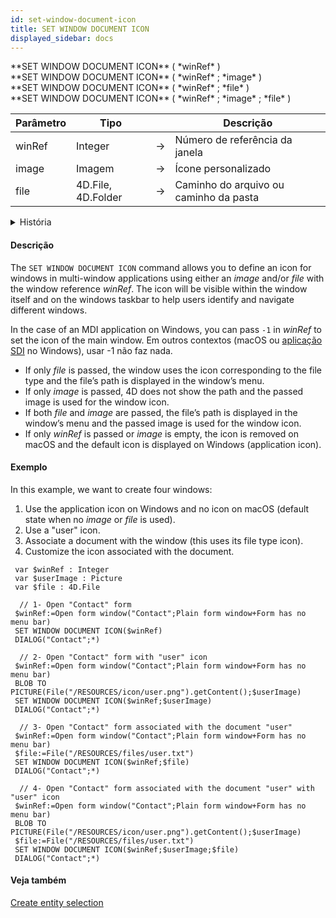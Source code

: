 ```yaml
---
id: set-window-document-icon
title: SET WINDOW DOCUMENT ICON
displayed_sidebar: docs
---
```


<!--REF #_command_.SET WINDOW DOCUMENT ICON.Syntax-->**SET WINDOW DOCUMENT ICON** ( *winRef* )<br/>**SET WINDOW DOCUMENT ICON** ( *winRef* ; *image* )<br/>**SET WINDOW DOCUMENT ICON** ( *winRef* ; *file* )<br/>**SET WINDOW DOCUMENT ICON** (  *winRef* ; *image* ; *file* )<!-- END REF-->

<!--REF #_command_.SET WINDOW DOCUMENT ICON.Params-->

| Parâmetro | Tipo                                               |                             | Descrição                              |
| --------- | -------------------------------------------------- | --------------------------- | -------------------------------------- |
| winRef    | Integer                                            | &#8594; | Número de referência da janela         |
| image     | Imagem                                             | &#8594; | Ícone personalizado                    |
| file      | 4D.File, 4D.Folder | &#8594; | Caminho do arquivo ou caminho da pasta |

<!-- END REF-->

<details><summary>História</summary>

| Release | Mudanças   |
| ------- | ---------- |
| 20 R7   | Adicionado |

</details>

#### Descrição

The `SET WINDOW DOCUMENT ICON` command <!--REF #_command_.SET WINDOW DOCUMENT ICON.Summary-->allows you to define an icon for windows in multi-window applications using either an *image* and/or *file* with the window reference *winRef*<!-- END REF-->. The icon will be visible within the window itself and on the windows taskbar to help users identify and navigate different windows.

In the case of an MDI application on Windows, you can pass `-1` in *winRef* to set the icon of the main window. Em outros contextos (macOS ou [aplicação SDI](../Menus/sdi.md) no Windows), usar -1 não faz nada.

- If only *file* is passed, the window uses the icon corresponding to the file type and the file’s path is displayed in the window’s menu.
- If only *image* is passed, 4D does not show the path and the passed image is used for the window icon.
- If both *file* and *image* are passed, the file’s path is displayed in the window’s menu and the passed image is used for the window icon.
- If only *winRef* is passed or *image* is empty, the icon is removed on macOS and the default icon is displayed on Windows (application icon).

#### Exemplo

In this example, we want to create four windows:

1. Use the application icon on Windows and no icon on macOS (default state when no *image* or *file* is used).
2. Use a "user" icon.
3. Associate a document with the window (this uses its file type icon).
4. Customize the icon associated with the document.

```4d
 var $winRef : Integer
 var $userImage : Picture
 var $file : 4D.File
 
  // 1- Open "Contact" form
 $winRef:=Open form window("Contact";Plain form window+Form has no menu bar)
 SET WINDOW DOCUMENT ICON($winRef)
 DIALOG("Contact";*)
 
  // 2- Open "Contact" form with "user" icon
 $winRef:=Open form window("Contact";Plain form window+Form has no menu bar)
 BLOB TO PICTURE(File("/RESOURCES/icon/user.png").getContent();$userImage)
 SET WINDOW DOCUMENT ICON($winRef;$userImage)
 DIALOG("Contact";*)
 
  // 3- Open "Contact" form associated with the document "user"
 $winRef:=Open form window("Contact";Plain form window+Form has no menu bar)
 $file:=File("/RESOURCES/files/user.txt")
 SET WINDOW DOCUMENT ICON($winRef;$file)
 DIALOG("Contact";*)
 
  // 4- Open "Contact" form associated with the document "user" with "user" icon
 $winRef:=Open form window("Contact";Plain form window+Form has no menu bar)
 BLOB TO PICTURE(File("/RESOURCES/icon/user.png").getContent();$userImage)
 $file:=File("/RESOURCES/files/user.txt")
 SET WINDOW DOCUMENT ICON($winRef;$userImage;$file)
 DIALOG("Contact";*)

```

#### Veja também

[Create entity selection](create-entity-selection.md)